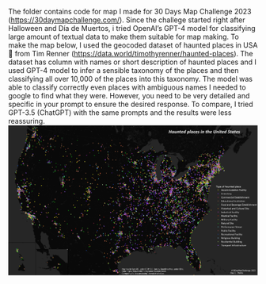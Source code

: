 The folder contains code for map I made for 30 Days Map Challenge 2023 (https://30daymapchallenge.com/).  Since the challege started right after Halloween and Día de Muertos, i tried OpenAI’s GPT-4 model for classifying large amount of textual data to make them suitable for map making.
To make the map below, I used the geocoded dataset of haunted places in USA 👻 from Tim Renner (https://data.world/timothyrenner/haunted-places). The dataset has column with names or short description of haunted places and I used GPT-4 model to infer a sensible taxonomy of the places and then classifying all over 10,000 of the places into this taxonomy. The model was able to classify correctly even places with ambiguous names I needed to google to find what they were. However, you need to be very detailed and specific in your prompt to ensure the desired response. To compare, I tried GPT-3.5 (ChatGPT) with the same prompts and the results were less reassuring. 
![Where to go ghost-hunting:](HauntedUS_map.png)
